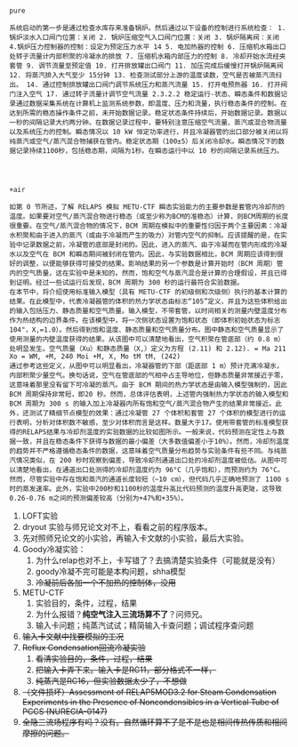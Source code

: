 ```idl

pure

系统启动的第一步是通过检查水库存来准备锅炉。然后通过以下设备的控制进行系统检查： 1. 锅炉淡水入口阀门位置：关闭 2. 锅炉压缩空气入口阀门位置：关闭 3. 锅炉隔离阀：关闭 4.锅炉压力控制器的控制：设定为预定压力水平 14 5. 电加热器的控制 6. 压缩机水箱出口处转子流量计内部积聚的冷凝水的排放 7. 压缩机水箱内部压力的控制 8. 冷却开始水流经夹套管 9. 调节流量至预定值 10. 打开排放罐出口阀门 11. 加压完成后缓慢打开锅炉隔离阀 12. 将蒸汽排入大气至少 15分钟 13. 检查测试部分上游的温度读数，空气是否被蒸汽流扫出。 14. 通过控制排放罐出口阀门调节系统压力和蒸汽流量 15. 打开电预热器 16. 打开阀门注入空气 17. 通过转子流量计调节空气流量 2.3.2.2 稳定运行-状态、瞬态条件和数据记录通过数据采集系统在计算机上监测系统参数，即温度、压力和流量，执行稳态条件的控制。在达到所需的稳态操作条件之前，未开始数据记录。稳定状态条件持续后，开始数据记录。数据以一秒的间隔记录大约两分钟。在数据记录过程中，要特别注意压缩空气流量、蒸汽或混合物流量以及系统压力的控制。瞬态情况以 10 kW 恒定功率进行，并且冷凝器管的出口部分被关闭以将纯蒸汽或空气/蒸汽混合物捕获在管内。稳定状态期（100±5）后关闭冷却水。瞬态情况下的数据记录持续1100秒，包括稳态期，间隔为1秒。在瞬态运行中以 10 秒的间隔记录系统压力。




+air

如第 0 节所述，了解 RELAPS 模拟 METU-CTF 瞬态实验能力的主要参数是套管内冷却剂的温度。如果要对空气/蒸汽混合物进行稳态（或至少称为BCM的准稳态）计算，则BCM周期的长度很重要。在空气/蒸汽混合物的情况下，BCM 周期在模拟中的重要性归因于两个主要因素：冷凝水积聚和由于进入的蒸汽（或由于冷凝而产生的吸力）对管内空气的抑制。应该提醒的是，在实验中记录数据之前，冷凝管的底部是封闭的。因此，进入的蒸汽、由于冷凝而在管内形成的冷凝水以及空气在 BCM 和瞬态期间被封闭在管内。因此，与实验数据相比，BCM 周期应该得到很好的调整，以便能够获得可接受的结果。影响结果的另一个参数是计算开始时（BCM 周期）管内的空气质量，这在实验中是未知的。然而，饱和空气与蒸汽混合是计算的合理假设，并且已得到证明。经过一些试运行后发现，BCM 周期为 300 秒的运行最符合实验数据。
在本节中，将介绍使用标准输入模型（具有 METU-CTF 的初级侧和次级侧）执行的基本计算的结果。在此模型中，代表冷凝器管的体积的热力学状态由标志“105”定义，并且为这些体积给出的输入包括压力、静态质量和空气质量。输入模型，不带套管，以时间相关的测量内壁温度分布作为热结构的边界条件。在该模型中，将一次侧状态设置为饱和状态（即体积初始状态为标志104"，X,=1.0）。然后得到饱和温度、静态质量和空气质量分布。图中静态和空气质量显示了使用测量的内壁温度获得的结果。从该图中可以清楚地看出，空气积聚在管底部（约 0.8 m）处明显发生。空气质量（Xu）和静态质量（X,）定义为方程 (2.11) 和 2.12). = Ma 211 Xo = WM, +M, 240 Moi +M, X, Mo tM tM, (242)
通过参考这些定义，从图中可以明显看出，冷凝器管的下部（距底部 1 m）预计充满冷凝水，内部积聚少量空气。换句话说，空气在管底部的气相中占主导地位，但静态质量非常接近于零，这意味着那里没有留下可冷凝的蒸汽。由于 BCM 期间的热力学状态是由输入模型强制的，因此 BCM 周期保持非常短，即20 秒。然而，总体评估表明，上述管内强制热力学状态的输入模型和 BCM 周期为 300 s 的输入加上冷凝器内所有饱和空气/蒸汽混合物产生的结果非常接近。此外，还测试了精细节点模型的效果：通过冷凝管 27 个体积和套管 27 个体积的模型进行的运行表明，分析对体积数不敏感，至少对体积而言是这样。数量大于17。使用带套管的标准模型获得的RELAPS结果与冷却剂温度的实验数据的比较如图所示。一般来说，代码预测在定性上与数据一致，并且在稳态条件下获得与数据的最小偏差（大多数值偏差小于10%）。然而，冷却剂温度的趋势并不严格遵循稳态条件的数据，这意味着空气质量分布趋势与实验条件有些不同。与纯蒸汽情况类似，在 200 秒时观察到偏差，导致冷却剂通道出口处的冷却剂温度被低估。从图中可以清楚地看出，在通道出口处测得的冷却剂温度约为 96°C（几乎饱和），而预测约为 76°C。然而，尽管实验中存在饱和蒸汽的通道长度较短（~10 cm），但代码几乎正确地预测了 1100 s 时的蒸发速率。此外，实验中200秒和1100秒的温度升高比代码预测的温度升高更陡，这导致0.26-0.76 m之间的预测偏差较高（分别为+47%和+35%）。
```



1. LOFT实验
2. dryout 实验与师兄论文对不上，看看之前的程序版本。
3. 先对照师兄论文的小实验，再输入卡文献的小实验，最后大实验。
4. Goody冷凝实验：
   1. 为什么relap也对不上，卡写错了？去搞清楚实验条件（可能就是没有）
   2. goody冷凝不完可能是本构问题，shha模型
   3. ~~冷凝前后各加一个不加热的控制体，没用~~
5. METU-CTF
   1. 实验目的，条件，过程，结果
   2. 为什么报错？**纯空气注入三流场算不了**？问师兄。
   3. 输入卡问题；纯蒸汽试试；精简输入卡查问题；调试程序查问题
6. ~~输入卡文献中找要模拟的工况~~
7. ~~Reflux Condensation回流冷凝实验~~
   1. ~~看清实验目的，条件，过程，结果~~
   2. ~~把输入卡弄下来。输入卡是RC11，部分格式不一样，~~
   3. ~~纯蒸汽是RC16，但实验数据太少了，不想做~~
8. ~~（文件损坏）Assessment of RELAP5MOD3.2 for Steam Condensation Experiments in the Presence of Noncondensibles in a Vertical Tube of PCCS (NUREGIA-0147)~~
9. ~~全隐三流场程序有吗？没有。自然循环算不了是不是也是相间传热传质和相间摩擦的问题。~~

